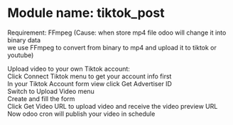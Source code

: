 # Module name: tiktok_post 

Requirement: FFmpeg 
(Cause: when store mp4 file odoo will change it into binary data </br>
we use FFmpeg to convert from binary to mp4 and upload it to tiktok or youtube)

Upload video to your own Tiktok account: </br>
Click Connect Tiktok menu to get your account info first </br>
In your Tiktok Account form view click Get Advertiser ID </br>
Switch to Upload Video menu </br>
Create and fill the form </br>
Click Get Video URL to upload video and receive the video preview URL  </br>
Now odoo cron will publish your video in schedule </br>